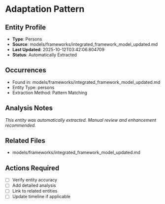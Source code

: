 # Adaptation Pattern

## Entity Profile
- **Type**: Persons
- **Source**: models/frameworks/integrated_framework_model_updated.md
- **Last Updated**: 2025-10-12T03:42:06.804709
- **Status**: Automatically Extracted

## Occurrences
- Found in: models/frameworks/integrated_framework_model_updated.md
- Entity Type: persons
- Extraction Method: Pattern Matching

## Analysis Notes
*This entity was automatically extracted. Manual review and enhancement recommended.*

## Related Files
- models/frameworks/integrated_framework_model_updated.md

## Actions Required
- [ ] Verify entity accuracy
- [ ] Add detailed analysis
- [ ] Link to related entities
- [ ] Update timeline if applicable

